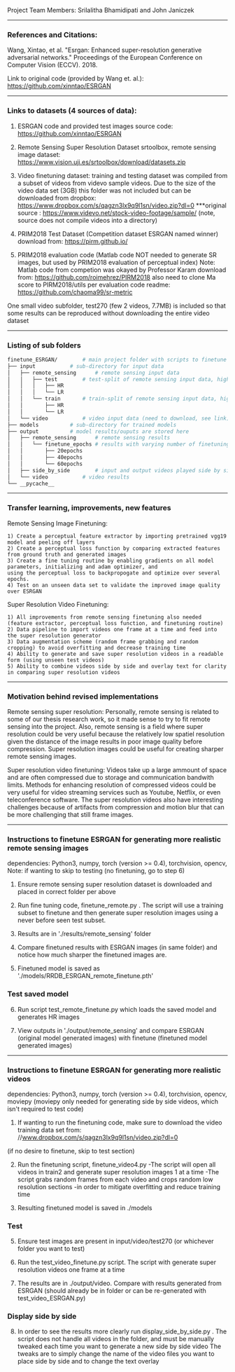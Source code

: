 Project Team Members:
Srilalitha Bhamidipati and John Janiczek

________________________________________________________________________________________________________________________________
### References and Citations:
Wang, Xintao, et al. "Esrgan: Enhanced super-resolution generative adversarial networks." Proceedings of the European Conference on Computer Vision (ECCV). 2018.

Link to original code (provided by Wang et. al.):
https://github.com/xinntao/ESRGAN
________________________________________________________________________________________________________________________________
### Links to datasets (4 sources of data):
1) ESRGAN code and provided test images
source code: https://github.com/xinntao/ESRGAN

2) Remote Sensing Super Resolution Dataset
srtoolbox, remote sensing image dataset: https://www.vision.uji.es/srtoolbox/download/datasets.zip

3) Video finetuning dataset:
training and testing dataset was compiled from a subset of videos from videvo sample videos.
Due to the size of the video data set (3GB) this folder was not included
but can be downloaded from dropbox:
https://www.dropbox.com/s/qagzn3lx9q9l1sn/video.zip?dl=0
***original source : https://www.videvo.net/stock-video-footage/sample/ (note, source does not compile videos into a directory)

4) PRIM2018 Test Dataset (Competition dataset ESRGAN named winner)
download from: https://pirm.github.io/

5) PRIM2018 evaluation code (Matlab code NOT needed to generate SR images, but used by PRIM2018 evaluation of perceptual index)
Note: Matlab code from competion was okayed by Professor Karam
download from: https://github.com/roimehrez/PIRM2018
also need to clone Ma score to PIRM2018/utils per evaluation code readme: https://github.com/chaoma99/sr-metric

One small video subfolder, test270 (few 2 videos, 7.7MB) is included so that some results can be reproduced
without downloading the entire video dataset


________________________________________________________________________________________________________________________________
### Listing of sub folders
```bash
finetune_ESRGAN/ 		# main project folder with scripts to finetune and test models
├── input			# sub-directory for input data
│   ├── remote_sensing		# remote sensing input data
│   │   ├── test		# test-split of remote sensing input data, high and low resolution
│   │   │   ├── HR		
│   │   │   └── LR		
│   │   └── train		# train-split of remote sensing input data, high and low resolution
│   │       ├── HR		
│   │       └── LR		
│   └── video			# video input data (need to download, see link)
├── models			# sub-directory for trained models
├── output			# model results/ouputs are stored here
│   ├── remote_sensing		# remote sensing results			
│   │   └── finetune_epochs	# results with varying number of finetuning epochs
│   │       ├── 20epochs
│   │       ├── 40epochs
│   │       └── 60epochs
│   ├── side_by_side		# input and output videos played side by side
│   └── video			# video results
└── __pycache__	
```



________________________________________________________________________________________________________________________________

### Transfer learning, improvements, new features
Remote Sensing Image Finetuning:

	1) Create a perceptual feature extractor by importing pretrained vgg19 model and peeling off layers
	2) Create a perceptual loss function by comparing extracted features from ground truth and generated images
	3) Create a fine tuning routine by enabling gradients on all model parameters, initializing and adam optimizer, and
	using the perceptual loss to backpropogate and optimize over several epochs.
	4) Test on an unseen data set to validate the improved image quality over ESRGAN

Super Resolution Video Finetuning:
	
	1) All improvements from remote sensing finetuning also needed (feature extractor, perceptual loss function, and finetuning routine)
	2) Data pipeline to import videos one frame at a time and feed into the super resolution generator
	3) Data augmentation scheme (random frame grabbing and random cropping) to avoid overfitting and decrease training time
	4) Ability to generate and save super resolution videos in a readable form (using unseen test videos)
	5) Ability to combine videos side by side and overlay text for clarity in comparing super resolution videos
________________________________________________________________________________________________________________________________
### Motivation behind revised implementations

Remote sensing super resolution: Personally, remote sensing is related to some of our thesis research work, so it made sense to try to fit remote sensing into the project. Also, remote sensing is a field where super resolution could be very useful because the relatively low spatiel resolution given the distance of the image results in poor image quality before compression. Super resolution images could be useful for creating sharper remote sensing images.

Super resolution video finetuning: Videos take up a large ammount of space and are often compressed due to storage and communication bandwith limits. Methods for enhancing resolution of compressed videos could be very useful for video streaming services such as Youtube, Netflix, or even teleconference software. The super resolution videos also have interesting challenges because of artifacts from compression and motion blur that can be more challenging that still frame images.
________________________________________________________________________________________________________________________________

### Instructions to finetune ESRGAN for generating more realistic remote sensing images

dependencies: Python3, numpy, torch (version >= 0.4), torchvision, opencv, 
Note: if wanting to skip to testing (no finetuning, go to step 6)
 
1. Ensure remote sensing super resolution dataset is downloaded and placed in correct folder per above 

2. Run fine tuning code, finetune_remote.py . The script will use a training subset to finetune and then generate
super resolution images using a never before seen test subset.

3. Results are in './results/remote_sensing' folder

4. Compare finetuned results with ESRGAN images (in same folder) and notice how much sharper
the finetuned images are.

5. Finetuned model is saved as './models/RRDB_ESRGAN_remote_finetune.pth'

### Test saved model

6. Run script test_remote_finetune.py which loads the saved model and generates HR images

7. View outputs in './output/remote_sensing' and compare ESRGAN (original model generated images) with finetune (finetuned model generated images)
________________________________________________________________________________________________________________________________________

### Instructions to finetune ESRGAN for generating more realistic videos

dependencies: Python3, numpy, torch (version >= 0.4), torchvision, opencv, moviepy (moviepy only needed for generating side by side videos, which isn't required to test code)


1. If wanting to run the finetuning code, make sure to download the video training data set from:
//www.dropbox.com/s/qagzn3lx9q9l1sn/video.zip?dl=0

(if no desire to finetune, skip to test section)

2. Run the finetuning script, finetune_video4.py
	-The script will open all videos in train2 and generate super resolution images 1 at a time
	-The script grabs random frames from each video and crops random low resolution sections
	-in order to mitigate overfitting and reduce training time

4. Resulting finetuned model is saved in ./models

### Test

5. Ensure test images are present in input/video/test270 (or whichever folder you want to test)

6. Run the test_video_finetune.py script. The script with generate super resolution videos one frame at a time

7. The results are in ./output/video. Compare with results generated from ESRGAN (should already be in folder
or can be re-generated with test_video_ESRGAN.py)

### Display side by side

8. In order to see the results more clearly run display_side_by_side.py . The script does not handle
all videos in the folder, and must be manually tweaked each time you want to generate a new side by side video
The tweaks are to simply change the name of the video files you want to place side by side and to change
the text overlay








